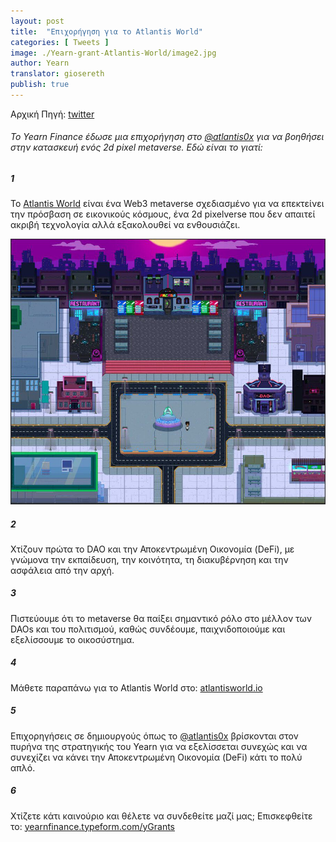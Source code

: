 ```yaml
---
layout: post
title:  "Επιχορήγηση για το Atlantis World"
categories: [ Tweets ]
image: ./Yearn-grant-Atlantis-World/image2.jpg
author: Yearn
translator: giosereth
publish: true
---
```


Αρχική Πηγή: [twitter](https://twitter.com/iearnfinance/status/1432387438014435332)

###### Το Yearn Finance έδωσε μια επιχορήγηση στο [@atlantis0x](https://twitter.com/atlantis0x) για να βοηθήσει στην κατασκευή ενός 2d pixel metaverse. Εδώ είναι το γιατί:

##### 1

Το [Atlantis World](https://twitter.com/atlantis0x) είναι ένα Web3 metaverse σχεδιασμένο για να επεκτείνει την πρόσβαση σε εικονικούς κόσμους, ένα 2d pixelverse που δεν απαιτεί ακριβή τεχνολογία αλλά εξακολουθεί να ενθουσιάζει.

![](image2.jpg)

##### 2

Χτίζουν πρώτα το DAO και την Αποκεντρωμένη Οικονομία (DeFi), με γνώμονα την εκπαίδευση, την κοινότητα, τη διακυβέρνηση και την ασφάλεια από την αρχή.

##### 3

Πιστεύουμε ότι το metaverse θα παίξει σημαντικό ρόλο στο μέλλον των DAOs και του πολιτισμού, καθώς συνδέουμε, παιχνιδοποιούμε και εξελίσσουμε το οικοσύστημα.

##### 4

Μάθετε παραπάνω για το Atlantis World στο:  [atlantisworld.io](https://atlantisworld.io)

##### 5

Επιχορηγήσεις σε δημιουργούς όπως το [@atlantis0x](https://twitter.com/atlantis0x) βρίσκονται στον πυρήνα της στρατηγικής του Yearn για να εξελίσσεται συνεχώς και να συνεχίζει να κάνει την Αποκεντρωμένη Οικονομία (DeFi) κάτι το πολύ απλό.

##### 6

Χτίζετε κάτι καινούριο και θέλετε να συνδεθείτε μαζί μας; Επισκεφθείτε το: [yearnfinance.typeform.com/yGrants](https://yearnfinance.typeform.com/yGrants)

